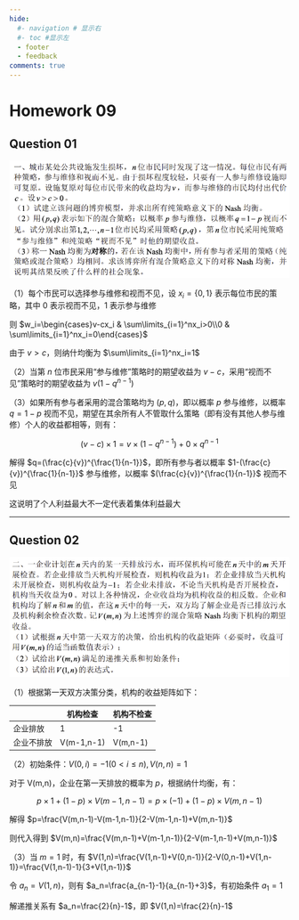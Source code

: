 ```yaml
---
hide:
  #- navigation # 显示右
  #- toc #显示左
  - footer
  - feedback
comments: true
--- 
```


# Homework 09

## Question 01

![](../../../assets/Pasted%20image%2020241218001104.png)

（1）每个市民可以选择参与维修和视而不见，设 $x_i=\{0,1\}$ 表示每位市民的策略，其中 0 表示视而不见，1 表示参与维修

则 $w_i=\begin{cases}v-cx_i & \sum\limits_{i=1}^nx_i>0\\0 & \sum\limits_{i=1}^nx_i=0\end{cases}$


由于 $v>c$，则纳什均衡为 $\sum\limits_{i=1}^nx_i=1$

（2）当第 $n$ 位市民采用“参与维修”策略时的期望收益为 $v-c$，采用“视而不见”策略时的期望收益为 $v(1-q^{n-1})$

（3）如果所有参与者采用的混合策略均为 $(p,q)$，即以概率 $p$ 参与维修，以概率 $q=1-p$ 视而不见，期望在其余所有人不管取什么策略（即有没有其他人参与维修）个人的收益都相等，则有：

$$
(v-c)\times 1=v\times(1-q^{n-1})+0\times q^{n-1}
$$

解得 $q=(\frac{c}{v})^{\frac{1}{n-1}}$，即所有参与者以概率 $1-(\frac{c}{v})^{\frac{1}{n-1}}$ 参与维修，以概率 $(\frac{c}{v})^{\frac{1}{n-1}}$ 视而不见

这说明了个人利益最大不一定代表着集体利益最大
***
## Question 02

![](../../../assets/Pasted%20image%2020241218001137.png)

（1）根据第一天双方决策分类，机构的收益矩阵如下：

|       | 机构检查       | 机构不检查    |
| ----- | ---------- | -------- |
| 企业排放  | 1          | -1       |
| 企业不排放 | V(m-1,n-1) | V(m,n-1) |

（2）初始条件：$V(0,i)=-1(0<i\leq n), V(n,n)=1$

对于 V(m,n)，企业在第一天排放的概率为 $p$，根据纳什均衡，有：

$$
p\times 1+(1-p)\times V(m-1,n-1)=p\times(-1)+(1-p)\times V(m,n-1)
$$

解得 $p=\frac{V(m,n-1)-V(m-1,n-1)}{2-V(m-1,n-1)+V(m,n-1)}$

则代入得到 $V(m,n)=\frac{V(m,n-1)+V(m-1,n-1)}{2-V(m-1,n-1)+V(m,n-1)}$

（3）当 $m=1$ 时，有 $V(1,n)=\frac{V(1,n-1)+V(0,n-1)}{2-V(0,n-1)+V(1,n-1)}=\frac{V(1,n-1)-1}{3+V(1,n-1)}$

令 $a_n=V(1,n)$，则有 $a_n=\frac{a_{n-1}-1}{a_{n-1}+3}$，有初始条件 $a_1=1$

解递推关系有 $a_n=\frac{2}{n}-1$，即 $V(1,n)=\frac{2}{n}-1$


